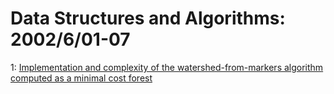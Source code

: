 # Data Structures and Algorithms: 2002/6/01-07  
1: [Implementation and complexity of the watershed-from-markers algorithm  computed as a minimal cost forest](https://doi.org/10.48550/arXiv.cs/0206009)  